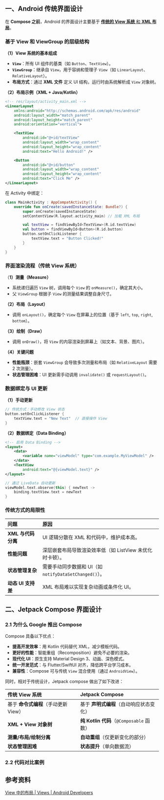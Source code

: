 ##  一、Android 传统界面设计

在 **Compose 之前**，Android 的界面设计主要基于 [**传统的 View 系统** 和 **XML 布局**](https://developer.android.google.cn/develop/ui/views/layout/declaring-layout?hl=zh-cn)。

### **基于 View 和 ViewGroup 的层级结构**

**（1）View 系统的基本组成**

- **`View`**：所有 UI 组件的基类（如 `Button`、`TextView`）。
- **`ViewGroup`**：继承自 `View`，用于容纳和管理子 `View`（如 `LinearLayout`、`RelativeLayout`）。
- **布局方式**：通过 **XML 文件** 定义 UI 结构，运行时由系统解析成 `View` 对象树。

**（2）布局示例（XML + Java/Kotlin）**

```xml
<!-- res/layout/activity_main.xml -->
<LinearLayout
    xmlns:android="http://schemas.android.com/apk/res/android"
    android:layout_width="match_parent"
    android:layout_height="match_parent"
    android:orientation="vertical">

    <TextView
        android:id="@+id/textView"
        android:layout_width="wrap_content"
        android:layout_height="wrap_content"
        android:text="Hello Android!" />

    <Button
        android:id="@+id/button"
        android:layout_width="wrap_content"
        android:layout_height="wrap_content"
        android:text="Click Me" />
</LinearLayout>
```

在 Activity 中绑定：

```kotlin
class MainActivity : AppCompatActivity() {
    override fun onCreate(savedInstanceState: Bundle?) {
        super.onCreate(savedInstanceState)
        setContentView(R.layout.activity_main) // 加载 XML 布局

        val textView = findViewById<TextView>(R.id.textView)
        val button = findViewById<Button>(R.id.button)
        button.setOnClickListener {
            textView.text = "Button Clicked!"
        }
    }
}
```



### **界面渲染流程（传统 View 系统）**

（**1）测量（Measure）**

- 系统递归遍历 `View` 树，调用每个 `View` 的 `onMeasure()`，确定其大小。
- 父 `ViewGroup` 根据子 `View` 的测量结果调整自身尺寸。

**（2）布局（Layout）**

- 调用 `onLayout()`，确定每个 `View` 在屏幕上的位置（基于 `left`, `top`, `right`, `bottom`）。

**（3）绘制（Draw）**

- 调用 `onDraw()`，将 `View` 的内容渲染到屏幕上（如文本、背景、图片）。

**（4）关键问题**

- **性能瓶颈**：嵌套 `ViewGroup` 会导致多次测量和布局（如 `RelativeLayout` 需要 2 次测量）。
- **状态管理困难**：UI 更新需手动调用 `invalidate()` 或 `requestLayout()`。



###  **数据绑定与 UI 更新**

**（1）手动更新**

```kotlin
// 传统方式：手动修改 View 状态
button.setOnClickListener {
    textView.text = "New Text"  // 直接操作 View
}
```

**（2）数据绑定（Data Binding）**

```xml
<!-- 启用 Data Binding -->
<layout>
    <data>
        <variable name="viewModel" type="com.example.MyViewModel" />
    </data>
    <TextView
        android:text="@{viewModel.text}" />
</layout>
```

```kotlin
// 通过 LiveData 自动更新
viewModel.text.observe(this) { newText ->
    binding.textView.text = newText
}
```





### 传统方式的局限性

| **问题**           | **原因**                                                 |
| :----------------- | :------------------------------------------------------- |
| **XML 与代码分离** | UI 逻辑分散在 XML 和代码中，维护成本高。                 |
| **性能问题**       | 深层嵌套布局导致渲染效率低（如 ListView 未优化时卡顿）。 |
| **状态管理复杂**   | 需要手动同步数据和 UI（如 `notifyDataSetChanged()`）。   |
| **动态 UI 支持差** | XML 布局难以实现复杂动画或条件化 UI。                    |





## 二、**Jetpack Compose** 界面设计

### 2.1 **为什么 Google 推出 Compose**

Compose 具备以下优点：

- **提高开发效率**：用 Kotlin 代码替代 XML，减少模板代码。
- **更好的性能**：智能重组（Recomposition）避免不必要的渲染。
- **现代化 UI**：原生支持 Material Design 3、动画、深色模式。
- **统一开发范式**：与 Flutter/SwiftUI 对齐，降低跨平台学习成本。
- **兼容性**：Compose 可与传统 `View` 混合使用（通过 `AndroidView`）。

同时，相对于传统设计，Jetpack compose 做出了如下改进：

| **传统 View 系统**                   | **Jetpack Compose**                      |
| :----------------------------------- | :--------------------------------------- |
| 基于 **命令式编程**（手动更新 View） | 基于 **声明式编程**（自动响应状态变化）  |
| **XML + View 对象树**                | **纯 Kotlin 代码**（`@Composable` 函数） |
| **测量/布局/绘制分离**               | **自动重组**（仅更新变化的部分）         |
| **状态管理困难**                     | **状态提升**（单向数据流）               |



### 2.2 代码对比案例







## 参考资料

[View 中的布局  | Views  | Android Developers](https://developer.android.google.cn/develop/ui/views/layout/declaring-layout?hl=zh-cn)